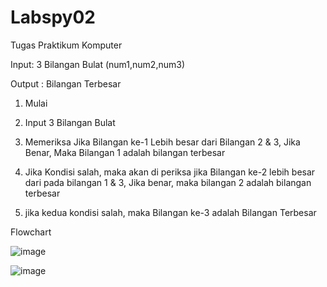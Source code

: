 # Labspy02
Tugas Praktikum Komputer

Input: 3 Bilangan Bulat (num1,num2,num3)


Output : Bilangan Terbesar


1. Mulai

2. Input 3 Bilangan Bulat

3. Memeriksa Jika Bilangan ke-1 Lebih besar dari Bilangan 2 & 3, Jika Benar, Maka Bilangan 1 adalah bilangan terbesar

4. Jika Kondisi salah, maka akan di periksa jika Bilangan ke-2 lebih besar dari pada bilangan 1 & 3, Jika benar, maka bilangan 2 adalah bilangan terbesar

5. jika kedua kondisi salah, maka Bilangan ke-3 adalah Bilangan Terbesar


Flowchart










![image](https://github.com/user-attachments/assets/6c033842-1f1c-4f1c-a439-5176666a446a)



![image](https://github.com/user-attachments/assets/d1f0f338-4a13-4bfa-94b3-2439cefcce37)
